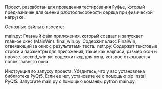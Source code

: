  Проект, разработан для проведения тестирования Руфье, который предназначен для оценки работоспособности сердца при физической нагрузке.

Основные файлы в проекте:

main.py: Главный файл приложения, который создает и запускает главное окно (MainWin).
final_win.py: Содержит класс FinalWin, отвечающий за окно с результатами теста.
instr.py: Содержит текстовые строки и параметры для приложения, такие как надписи, размер окон и прочее.
second_win.py: содержит код для окна, которое открывается после главного окна. 

Инструкция по запуску проекта:
Убедитесь, что у вас установлена библиотека PyQt5. Если ее нет, установите ее с помощью pip install PyQt5.
Запустите main.py с помощью команды python main.py.
